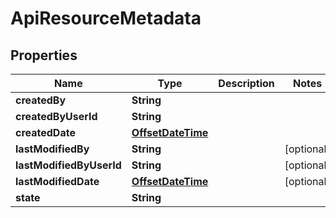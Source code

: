 

# ApiResourceMetadata

## Properties

| Name | Type | Description | Notes |
| ------------ | ------------- | ------------- | ------------- |
| **createdBy** | **String** |  |  |
| **createdByUserId** | **String** |  |  |
| **createdDate** | [**OffsetDateTime**](OffsetDateTime.md) |  |  |
| **lastModifiedBy** | **String** |  |  [optional] |
| **lastModifiedByUserId** | **String** |  |  [optional] |
| **lastModifiedDate** | [**OffsetDateTime**](OffsetDateTime.md) |  |  [optional] |
| **state** | **String** |  |  |


